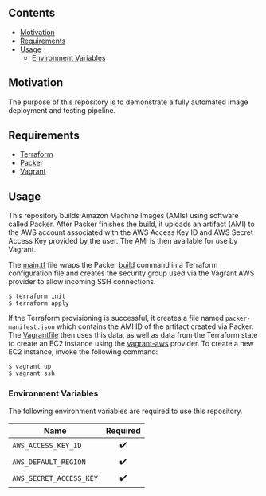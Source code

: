 ## Contents

- [Motivation](#motivation)
- [Requirements](#requirements)
- [Usage](#usage)
  - [Environment Variables](#environment-variables)

## Motivation

The purpose of this repository is to demonstrate a fully automated image deployment and testing pipeline.

## Requirements

- [Terraform](https://www.terraform.io/downloads.html)
- [Packer](https://packer.io/downloads.html)
- [Vagrant](https://www.vagrantup.com/downloads.html)

## Usage

This repository builds Amazon Machine Images (AMIs) using software called Packer. After Packer finishes the build, it uploads an artifact (AMI) to the AWS account associated with the AWS Access Key ID and AWS Secret Access Key provided by the user. The AMI is then available for use by Vagrant.

The [main.tf](main.tf) file wraps the Packer [build](https://packer.io/docs/commands/build.html) command in a Terraform configuration file and creates the security group used via the Vagrant AWS provider to allow incoming SSH connections.

    $ terraform init
    $ terraform apply

If the Terraform provisioning is successful, it creates a file named `packer-manifest.json` which contains the AMI ID of the artifact created via Packer. The [Vagrantfile](Vagrantfile) then uses this data, as well as data from the Terraform state to create an EC2 instance using the [vagrant-aws](https://github.com/mitchellh/vagrant-aws) provider. To create a new EC2 instance, invoke the following command:

    $ vagrant up
    $ vagrant ssh

### Environment Variables

The following environment variables are required to use this repository.

| Name                    | Required           |
|-------------------------|:------------------:|
| `AWS_ACCESS_KEY_ID`     | :heavy_check_mark: |
| `AWS_DEFAULT_REGION`    | :heavy_check_mark: |
| `AWS_SECRET_ACCESS_KEY` | :heavy_check_mark: | 
